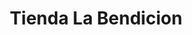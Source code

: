 ---
title: "Tienda La Bendicion"
url: /quetzaltenango/tienda-la-bendicion-26-avenida/
shop: Allgemein
---